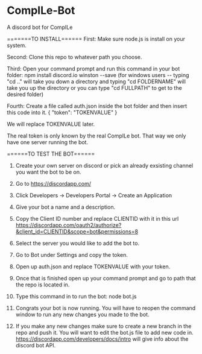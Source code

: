 # CompILe-Bot
A discord bot for CompILe

=======TO INSTALL======
First: Make sure node.js is install on your system.

Second: Clone this repo to whatever path you choose. 

Third: Open your command prompt and run this command in your bot folder:
npm install discord.io winston --save
(for windows users -- typing "cd .." will take you down a directory and 
typing "cd FOLDERNAME" will take you up the directory or you can 
type "cd FULLPATH" to get to the desired folder)

Fourth: Create a file called auth.json inside the bot folder and then insert this code into it.
{
"token": "TOKENVALUE"
}

We will replace TOKENVALUE later. 

The real token is only known by the real CompILe bot. That way we only have one server running the bot. 

======TO TEST THE BOT======

1. Create your own server on discord or pick an already exsisting channel you want the bot to be on.

2. Go to https://discordapp.com/

3. Click Developers -> Developers Portal -> Create an Application

4. Give your bot a name and a description.

5. Copy the Client ID number and replace CLIENTID with it in this url https://discordapp.com/oauth2/authorize?&client_id=CLIENTID&scope=bot&permissions=8 

6. Select the server you would like to add the bot to. 

7. Go to Bot under Settings and copy the token.

8. Open up auth.json and replace TOKENVALUE with your token.

7. Once that is finished open up your command prompt and go to path that the repo is located in. 

8. Type this command in to run the bot: node bot.js

9. Congrats your bot is now running. You will have to reopen the command window to run any new changes you made to the bot. 

10. If you make any new changes make sure to create a new branch in the repo and push it. You will want to edit the bot.js file to
add new code in. https://discordapp.com/developers/docs/intro will give info about the discord bot API.  